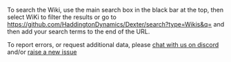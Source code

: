 To search the Wiki, use the main search box in the black bar at the top, then select WiKi to filter the results or go to
https://github.com/HaddingtonDynamics/Dexter/search?type=Wikis&q= 
and then add your search terms to the end of the URL. 

To report errors, or request additional data, please [chat with us on discord](https://discord.gg/ZWpeVve) and/or [raise a new issue](https://github.com/HaddingtonDynamics/Dexter/issues)